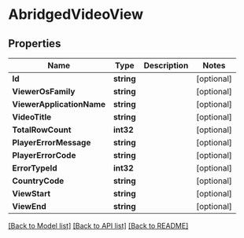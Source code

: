 # AbridgedVideoView

## Properties
Name | Type | Description | Notes
------------ | ------------- | ------------- | -------------
**Id** | **string** |  | [optional] 
**ViewerOsFamily** | **string** |  | [optional] 
**ViewerApplicationName** | **string** |  | [optional] 
**VideoTitle** | **string** |  | [optional] 
**TotalRowCount** | **int32** |  | [optional] 
**PlayerErrorMessage** | **string** |  | [optional] 
**PlayerErrorCode** | **string** |  | [optional] 
**ErrorTypeId** | **int32** |  | [optional] 
**CountryCode** | **string** |  | [optional] 
**ViewStart** | **string** |  | [optional] 
**ViewEnd** | **string** |  | [optional] 

[[Back to Model list]](../README.md#documentation-for-models) [[Back to API list]](../README.md#documentation-for-api-endpoints) [[Back to README]](../README.md)


